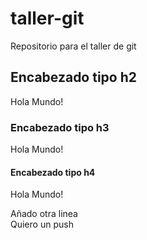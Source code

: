 # taller-git

Repositorio para el taller de git

## Encabezado tipo h2

Hola Mundo!

### Encabezado tipo h3

Hola Mundo!

#### Encabezado tipo h4

Hola Mundo!

Añado otra linea  
Quiero un push